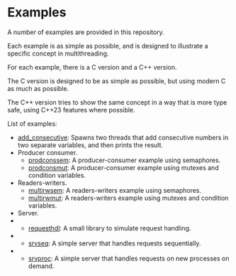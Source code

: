 # Examples

A number of examples are provided in this repository.

Each example is as simple as possible, and is designed to illustrate a specific
concept in multithreading.

For each example, there is a C version and a C++ version.

The C version is designed to be as simple as possible, but using modern C as
much as possible.

The C++ version tries to show the same concept in a way that is more type safe,
using C++23 features where possible.

List of examples:

- [add_consecutive](add_consecutive.md): Spawns two threads that add consecutive
  numbers in two separate variables, and then prints the result.
- Producer consumer.
    - [prodconssem](prodconssem.md): A producer-consumer example using
      semaphores.
    - [prodconsmut](prodconsmut.md): A producer-consumer example using mutexes
      and condition variables.
- Readers-writers.
    - [multirwsem](multirwsem.md): A readers-writers example
      using semaphores.
    - [multirwmut](multirwmut.md): A readers-writers example
      using mutexes and condition variables.
- Server.
-   - [requesthdl](requesthdl.md): A small library to simulate request handling.
-   - [srvseq](srvseq.md): A simple server that handles requests sequentially.
-   - [srvproc](srvproc.md): A simple server that handles requests on new 
      processes on demand.

